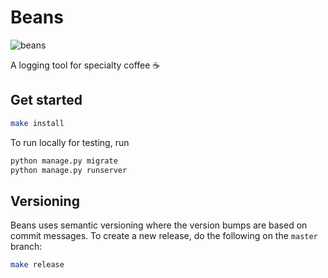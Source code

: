 # Beans
![beans](https://github.com/marcelblijleven/beans/actions/workflows/tests.yml/badge.svg)

A logging tool for specialty coffee ☕️

## Get started
```bash
make install
```

To run locally for testing, run
```bash
python manage.py migrate
python manage.py runserver
```

## Versioning
Beans uses semantic versioning where the version bumps are based on commit messages.
To create a new release, do the following on the `master` branch:

```bash
make release
```
